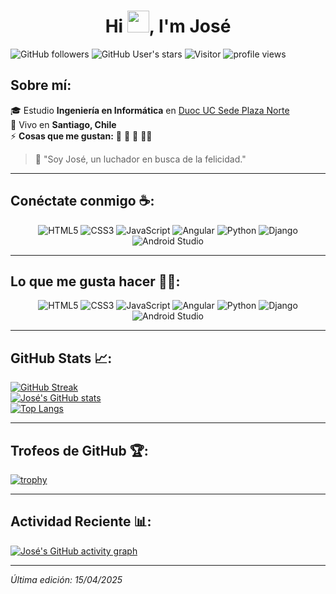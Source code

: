
<h1 align="center">Hi <img src="https://media.giphy.com/media/hvRJCLFzcasrR4ia7z/giphy.gif" width="35">, I'm José</h1>

![GitHub followers](https://img.shields.io/github/followers/TuNombreDeUsuario?style=social)
![GitHub User's stars](https://img.shields.io/github/stars/TuNombreDeUsuario?style=social)
![Visitor](https://visitor-badge.laobi.icu/badge?page_id=TuNombreDeUsuario)
<img src="https://komarev.com/ghpvc/?username=TuNombreDeUsuario" alt="profile views" />

## Sobre mí:

🎓 Estudio **Ingeniería en Informática** en [Duoc UC Sede Plaza Norte](https://www.duoc.cl/sedes/plaza-norte/)  
🏡 Vivo en **Santiago, Chile**  
⚡ **Cosas que me gustan:** 🍕 🎥 🥊 🚴‍♂️

> 💬 "Soy José, un luchador en busca de la felicidad."

---

## Conéctate conmigo ☕:

<div align="center">
  <img src="https://img.icons8.com/color/48/000000/html-5--v1.png" title="HTML5"/> 
  <img src="https://img.icons8.com/color/48/000000/css3.png" title="CSS3"/> 
  <img src="https://img.icons8.com/color/48/000000/javascript--v1.png" title="JavaScript"/> 
  <img src="https://img.icons8.com/color/48/000000/angularjs.png" title="Angular"/> 
  <img src="https://img.icons8.com/color/48/000000/python--v1.png" title="Python"/>
  <img src="https://img.icons8.com/fluency/48/django.png" title="Django" />
  <img src="https://img.icons8.com/color/48/000000/android-studio--v2.png" title="Android Studio"/> 
</div>

---

## Lo que me gusta hacer 🧑‍💻:

<div align="center">
  <img src="https://img.icons8.com/color/48/000000/html-5--v1.png" title="HTML5"/> 
  <img src="https://img.icons8.com/color/48/000000/css3.png" title="CSS3"/> 
  <img src="https://img.icons8.com/color/48/000000/javascript--v1.png" title="JavaScript"/> 
  <img src="https://img.icons8.com/color/48/000000/angularjs.png" title="Angular"/> 
  <img src="https://img.icons8.com/color/48/000000/python--v1.png" title="Python"/>
  <img src="https://img.icons8.com/fluency/48/django.png" title="Django" />
  <img src="https://img.icons8.com/color/48/000000/android-studio--v2.png" title="Android Studio"/> 
</div>

---

## GitHub Stats 📈:

[![GitHub Streak](https://github-readme-streak-stats.herokuapp.com?user=TuNombreDeUsuario&theme=algolia)](https://git.io/streak-stats)  
[![José's GitHub stats](https://github-readme-stats.vercel.app/api?username=TuNombreDeUsuario&theme=algolia)](https://github.com/TuNombreDeUsuario/github-readme-stats)  
[![Top Langs](https://github-readme-stats.vercel.app/api/top-langs/?username=TuNombreDeUsuario&layout=compact&theme=algolia)](https://github.com/TuNombreDeUsuario/github-readme-stats)

---

## Trofeos de GitHub 🏆:

[![trophy](https://github-profile-trophy.vercel.app/?username=TuNombreDeUsuario&theme=algolia)](https://github.com/TuNombreDeUsuario/github-profile-trophy)

---

## Actividad Reciente 📊:

[![José's GitHub activity graph](https://github-readme-activity-graph.vercel.app/graph?username=TuNombreDeUsuario&theme=algolia)](https://github.com/TuNombreDeUsuario)

---

*Última edición: 15/04/2025*
